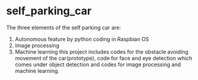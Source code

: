 # self_parking_car
The three elements of the self parking car are:
1. Autonomous feature by python coding in Raspbian OS
2. Image processing 
3. Machine learning
this project includes codes for the obstacle avoiding movement of the car(prototype), code for face and eye detection which comes under object detection and codes for image processing and machine learning.
